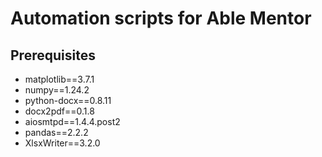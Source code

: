 # Automation scripts for Able Mentor

## Prerequisites
- matplotlib==3.7.1
- numpy==1.24.2
- python-docx==0.8.11
- docx2pdf==0.1.8
- aiosmtpd==1.4.4.post2
- pandas==2.2.2
- XlsxWriter==3.2.0
